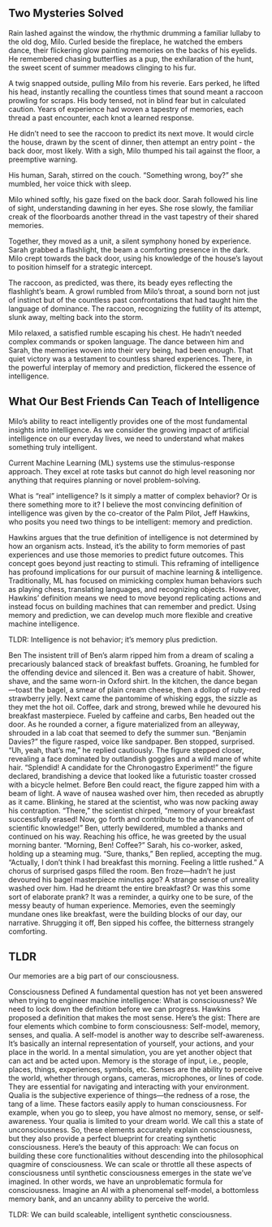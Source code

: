 ## Two Mysteries Solved

Rain lashed against the window, the rhythmic drumming a familiar lullaby to the old dog, Milo. Curled beside the fireplace, he watched the embers dance, their flickering glow painting memories on the backs of his eyelids. He remembered chasing butterflies as a pup, the exhilaration of the hunt, the sweet scent of summer meadows clinging to his fur.

A twig snapped outside, pulling Milo from his reverie. Ears perked, he lifted his head, instantly recalling the countless times that sound meant a raccoon prowling for scraps. His body tensed, not in blind fear but in calculated caution. Years of experience had woven a tapestry of memories, each thread a past encounter, each knot a learned response.

He didn’t need to see the raccoon to predict its next move. It would circle the house, drawn by the scent of dinner, then attempt an entry point - the back door, most likely. With a sigh, Milo thumped his tail against the floor, a preemptive warning.

His human, Sarah, stirred on the couch. “Something wrong, boy?” she mumbled, her voice thick with sleep.

Milo whined softly, his gaze fixed on the back door. Sarah followed his line of sight, understanding dawning in her eyes. She rose slowly, the familiar creak of the floorboards another thread in the vast tapestry of their shared memories.

Together, they moved as a unit, a silent symphony honed by experience. Sarah grabbed a flashlight, the beam a comforting presence in the dark. Milo crept towards the back door, using his knowledge of the house’s layout to position himself for a strategic intercept.

The raccoon, as predicted, was there, its beady eyes reflecting the flashlight’s beam. A growl rumbled from Milo’s throat, a sound born not just of instinct but of the countless past confrontations that had taught him the language of dominance. The raccoon, recognizing the futility of its attempt, slunk away, melting back into the storm.

Milo relaxed, a satisfied rumble escaping his chest. He hadn’t needed complex commands or spoken language. The dance between him and Sarah, the memories woven into their very being, had been enough. That quiet victory was a testament to countless shared experiences. There, in the powerful interplay of memory and prediction, flickered the essence of intelligence.

## What Our Best Friends Can Teach of Intelligence
Milo’s ability to react intelligently provides one of the most fundamental insights into intelligence. As we consider the growing impact of artificial intelligence on our everyday lives, we need to understand what makes something truly intelligent. 

Current Machine Learning (ML) systems use the stimulus-response approach. They excel at rote tasks but cannot do high level reasoning nor anything that requires planning or novel problem-solving.

What is “real” intelligence? Is it simply a matter of complex behavior? Or is there something more to it? I believe the most convincing definition of intelligence was given by the co-creator of the Palm Pilot, Jeff Hawkins, who posits you need two things to be intelligent: memory and prediction.

Hawkins argues that the true definition of intelligence is not determined by how an organism acts. Instead, it’s the ability to form memories of past experiences and use those memories to predict future outcomes. This concept goes beyond just reacting to stimuli.
This reframing of intelligence has profound implications for our pursuit of machine learning & intelligence. Traditionally, ML has focused on mimicking complex human behaviors such as playing chess, translating languages, and recognizing objects. However, Hawkins’ definition means we need to move beyond replicating actions and instead focus on building machines that can remember and predict. Using memory and prediction, we can develop much more flexible and creative machine intelligence.

TLDR: Intelligence is not behavior; it’s memory plus prediction.

Ben
The insistent trill of Ben’s alarm ripped him from a dream of scaling a precariously balanced stack of breakfast buffets. Groaning, he fumbled for the offending device and silenced it.
Ben was a creature of habit. Shower, shave, and the same worn-in Oxford shirt. In the kitchen, the dance began—toast the bagel, a smear of plain cream cheese, then a dollop of ruby-red strawberry jelly. Next came the pantomime of whisking eggs, the sizzle as they met the hot oil. Coffee, dark and strong, brewed while he devoured his breakfast masterpiece.
Fueled by caffeine and carbs, Ben headed out the door. As he rounded a corner, a figure materialized from an alleyway, shrouded in a lab coat that seemed to defy the summer sun.
“Benjamin Davies?” the figure rasped, voice like sandpaper. Ben stopped, surprised.
“Uh, yeah, that’s me,” he replied cautiously. The figure stepped closer, revealing a face dominated by outlandish goggles and a wild mane of white hair.
“Splendid! A candidate for the Chronogastro Experiment!” the figure declared, brandishing a device that looked like a futuristic toaster crossed with a bicycle helmet.
Before Ben could react, the figure zapped him with a beam of light. A wave of nausea washed over him, then receded as abruptly as it came. Blinking, he stared at the scientist, who was now packing away his contraption.
“There,” the scientist chirped, “memory of your breakfast successfully erased! Now, go forth and contribute to the advancement of scientific knowledge!”
Ben, utterly bewildered, mumbled a thanks and continued on his way. Reaching his office, he was greeted by the usual morning banter.
“Morning, Ben! Coffee?” Sarah, his co-worker, asked, holding up a steaming mug.
“Sure, thanks,” Ben replied, accepting the mug. “Actually, I don’t think I had breakfast this morning. Feeling a little rushed.”
A chorus of surprised gasps filled the room. Ben froze—hadn’t he just devoured his bagel masterpiece minutes ago? A strange sense of unreality washed over him. Had he dreamt the entire breakfast? Or was this some sort of elaborate prank?
It was a reminder, a quirky one to be sure, of the messy beauty of human experience. Memories, even the seemingly mundane ones like breakfast, were the building blocks of our day, our narrative.
Shrugging it off, Ben sipped his coffee, the bitterness strangely comforting.

## TLDR
Our memories are a big part of our consciousness.

Consciousness Defined
A fundamental question has not yet been answered when trying to engineer machine intelligence: What is consciousness? We need to lock down the definition before we can progress.
Hawkins proposed a definition that makes the most sense. Here’s the gist:
There are four elements which combine to form consciousness: Self-model, memory, senses, and qualia. A self-model is another way to describe self-awareness. It’s basically an internal representation of yourself, your actions, and your place in the world. In a mental simulation, you are yet another object that can act and be acted upon.
Memory is the storage of input, i.e., people, places, things, experiences, symbols, etc.
Senses are the ability to perceive the world, whether through organs, cameras, microphones, or lines of code. They are essential for navigating and interacting with your environment. Qualia is the subjective experience of things—the redness of a rose, the tang of a lime. 
	These factors easily apply to human consciousness. For example, when you go to sleep, you have almost no memory, sense, or self-awareness. Your qualia is limited to your dream world. We call this a state of unconsciousness. So, these elements accurately explain consciousness, but they also provide a perfect blueprint for creating synthetic consciousness. 
Here’s the beauty of this approach: We can focus on building these core functionalities without descending into the philosophical quagmire of consciousness. We can scale or throttle all these aspects of consciousness until synthetic consciousness emerges in the state we’ve imagined. In other words, we have an unproblematic formula for consciousness.
Imagine an AI with a phenomenal self-model, a bottomless memory bank, and an uncanny ability to perceive the world.

TLDR: We can build scaleable, intelligent synthetic consciousness. 
